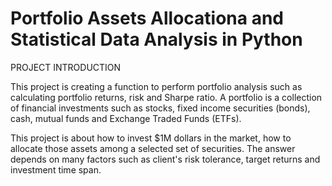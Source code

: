 # Portfolio Assets Allocationa and Statistical Data Analysis in  Python

PROJECT INTRODUCTION

This project is creating a function to perform portfolio analysis such as calculating portfolio returns, risk and Sharpe ratio. A portfolio is a collection of financial investments such as stocks, fixed income securities (bonds), cash, mutual funds and Exchange Traded Funds (ETFs).

This project is about how to invest $1M dollars in the market, how to allocate those assets among a selected set of securities. The answer depends on many factors such as client's risk tolerance, target returns and investment time span.
